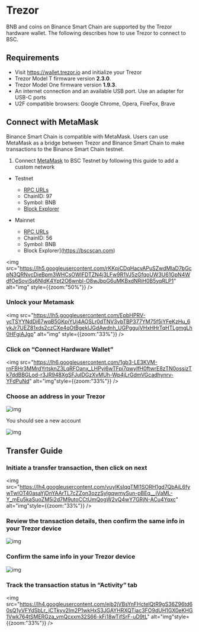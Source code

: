 # Trezor

BNB and coins on Binance Smart Chain are supported by the Trezor hardware wallet. The following describes how to use Trezor to connect to BSC.

## Requirements
* Visit <https://wallet.trezor.io> and initialize your Trezor
* Trezor Model T firmware version **2.3.0**.
* Trezor Model One firmware version **1.9.3**.
* An internet connection and an available USB port. Use an adapter for USB-C ports
* U2F compatible browsers: Google Chrome, Opera, FireFox, Brave


## Connect with MetaMask

Binance Smart Chain is compatible with MetaMask. Users can use MetaMask as a bridge between Trezor and Binance Smart Chain to make transactions to the Binance Smart Chain testnet.

1) Connect [MetaMask](./metamask.md) to BSC Testnet by following this guide to add a custom network

 * Testnet
    * [RPC URLs](../rpc.md)
    * ChainID: 97
    * Symbol: BNB
    * [Block Explorer](https://testnet.bscscan.com)

 * Mainnet
    * [RPC URLs](../rpc.md)
    * ChainID: 56
    * Symbol: BNB
    * Block Explorer](https://bscscan.com)

<img src="https://lh5.googleusercontent.com/rKKpjCDqHacvAPuSZwdMlaD7bGcpN3QRNvcDieBpm3WHCsOWlFDTZN4j3LFw9R1VJ5zGfqoUW3U61GpN4WdfOeSoviSs6NldK4Ypt2O6wnbl-O8wJbpG6uMKBxdNRiH0B5yqRLP1" alt="img" style={{zoom:"50%"}} />

### Unlock your Metamask

<img src="https://lh5.googleusercontent.com/EpbHPRV-ycTSYYNdDi67wqB5GKpiYUj4AOSLr0dTNV3vbTBP377YM75f5iYFeKzHu_6ykJr7UEZ81xds2czCXe4qOtBgekIJGdAwdnh_UGPggujVHxHHrTqHTLgmgLh0HFgiAJgp" alt="img" style={{zoom:"33%"}} />

### Click on “Connect Hardware Wallet”

<img src="https://lh6.googleusercontent.com/1gb3-LE3KVM-rnFBHr3MMrdYrtsknZ3LqRFOanx_LHPyi6wTFpi7qwyIfH0ftwrE8zTN0ossizTk7ddBBGLod-r3JR948XgSFJuIDGzXvMUh-Wp4jLrGdmVGcadhynrv-YFdPuNd" alt="img"style={{zoom:"33%"}} />

### Choose an address in your Trezor

![img](https://lh6.googleusercontent.com/pR4k7YODv8glVOS1L8BtQ3XBBdY_5--HWX9iethu8QGQeL-59aPmOO61-9VmydW7FgY270a1XGknTWKoj-lohFkCy2AeHpu2Fe00RlzloRCTHGrum7hTLfWDziokCd2SxNeoy_-9)

You should see a new account

![img](https://lh5.googleusercontent.com/ezhJcRJA2Pfr6XsNto6zBU6E54hpvfdjd55xj3YlZVYUfOWj1Df4mAOV2VbFVCiTeW-LiBKMpuWpT-0lgsQSGgLDhH2hZnNaMSTsrS9IvPLJbtHLD6YSkqiQeWHQXvRvifyKg1Tm)

## Transfer Guide

### Initiate a transfer transaction, then click on next

<img src="https://lh4.googleusercontent.com/vuylKsIqqTMl1SORH1gd7QbAiL6fywTwIOT40asaYjDnYAArTL7cZZon3ozzSylgqwmySun-pBEq__jVaML-Y_mEu5kaSuoZM5i2d7M9utoCCtUmQogW2vQ4wY7GRjN-ACu4Yqxc" alt="img"style={{zoom:"33%"}} />

### Review the transaction details, then confirm the same info in your Trezor device

![img](https://lh4.googleusercontent.com/6NKBwtaMaTetlmDBfuHFFFpbBvF49KZl9FFrD5B9uT_fPILH80BhjMOB7zUWTFsXbP0-hYuSa8xBzaiIS2OD7bGhIXlUGkbPE5n8VSXcU5chmtSXfrHqb1oV0FJyWw7AKbR6Ts6Z)

### Confirm the same info in your Trezor device
![img](https://lh3.googleusercontent.com/undvuvIO0EUSzQmLnUoJbkF4_YqYE3QQk-M5cacvcycIWi5ei1kPKWAMW8jLABbLR3eI45M5bKzsumMJ161ogGe2jP7GhJBeM0AdH9FbCmy7ym6lUECoDGfg9nFusgmK6SUCbjHZ)

### Track the transaction status in “Activity” tab

<img src="https://lh4.googleusercontent.com/ejb2jVBsYnFHctelQtR9gS36Z96td60sQ1yVFYdSbLr_jCTkyv2Im2P1wkHxS3JGAYHRXQTiac3FO9dUH1GX0eKHG1Vwk764tSMERGza_vmQcxxm32S66-kFi18wTifSrF-uD9tL" alt="img"style={{zoom:"33%"}} />
